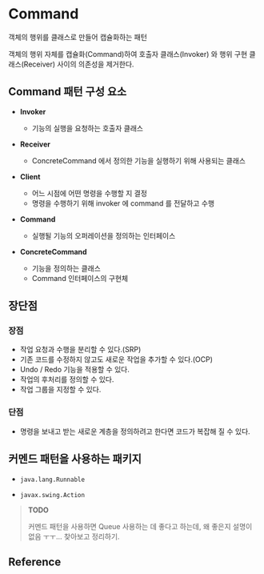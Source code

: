 # Command

객체의 행위를 클래스로 만들어 캡슐화하는 패턴

객체의 행위 자체를 캡슐화(Command)하여 호출자 클래스(Invoker) 와 행위 구현 클래스(Receiver) 사이의 의존성을 제거한다.

## Command 패턴 구성 요소

- **Invoker**
  - 기능의 실행을 요청하는 호출자 클래스
  
- **Receiver**
  - ConcreteCommand 에서 정의한 기능을 실행하기 위해 사용되는 클래스
  
- **Client**
  - 어느 시점에 어떤 명령을 수행할 지 결정
  - 명령을 수행하기 위해 invoker 에 command 를 전달하고 수행
  
- **Command**
  - 실행될 기능의 오퍼레이션을 정의하는 인터페이스
  
- **ConcreteCommand**
  - 기능을 정의하는 클래스
  - Command 인터페이스의 구현체



## 장단점

### 장점

- 작업 요청과 수행을 분리할 수 있다.(SRP)
- 기존 코드를 수정하지 않고도 새로운 작업을 추가할 수 있다.(OCP)
- Undo / Redo 기능을 적용할 수 있다.
- 작업의 후처리를 정의할 수 있다.
- 작업 그룹을 지정할 수 있다.

### 단점

- 명령을 보내고 받는 새로운 계층을 정의하려고 한다면 코드가 복잡해 질 수 있다.


## 커멘드 패턴을 사용하는 패키지

- ```java.lang.Runnable```

- ```javax.swing.Action```

> **TODO**
> 
> 커멘드 패턴을 사용하면 Queue 사용하는 데 좋다고 하는데, 왜 좋은지 설명이 없음 ㅜㅜ...
> 찾아보고 정리하기.

## Reference






